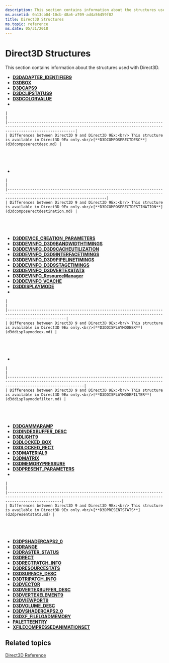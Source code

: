 ```yaml
---
description: This section contains information about the structures used with Direct3D.
ms.assetid: 0a13cb04-10cb-48a6-a709-ad4a56459f02
title: Direct3D Structures
ms.topic: reference
ms.date: 05/31/2018
---
```


# Direct3D Structures

This section contains information about the structures used with Direct3D.

-   [**D3DADAPTER\_IDENTIFIER9**](d3dadapter-identifier9.md)
-   [**D3DBOX**](d3dbox.md)
-   [**D3DCAPS9**](/windows/desktop/api/D3D9Caps/ns-d3d9caps-d3dcaps9)
-   [**D3DCLIPSTATUS9**](d3dclipstatus9.md)
-   [**D3DCOLORVALUE**](d3dcolorvalue.md)
-   

    |                                                                                                                                                                          |
    |--------------------------------------------------------------------------------------------------------------------------------------------------------------------------|
    | Differences between Direct3D 9 and Direct3D 9Ex:<br/> This structure is available in Direct3D 9Ex only.<br/>[**D3DCOMPOSERECTDESC**](d3dcomposerectdesc.md) |

    

     

-   

    |                                                                                                                                                                                        |
    |----------------------------------------------------------------------------------------------------------------------------------------------------------------------------------------|
    | Differences between Direct3D 9 and Direct3D 9Ex:<br/> This structure is available in Direct3D 9Ex only.<br/>[**D3DCOMPOSERECTDESTINATION**](d3dcomposerectdestination.md) |

    

     

-   [**D3DDEVICE\_CREATION\_PARAMETERS**](d3ddevice-creation-parameters.md)
-   [**D3DDEVINFO\_D3D9BANDWIDTHTIMINGS**](d3ddevinfo-d3d9bandwidthtimings.md)
-   [**D3DDEVINFO\_D3D9CACHEUTILIZATION**](d3ddevinfo-d3d9cacheutilization.md)
-   [**D3DDEVINFO\_D3D9INTERFACETIMINGS**](d3ddevinfo-d3d9interfacetimings.md)
-   [**D3DDEVINFO\_D3D9PIPELINETIMINGS**](d3ddevinfo-d3d9pipelinetimings.md)
-   [**D3DDEVINFO\_D3D9STAGETIMINGS**](d3ddevinfo-d3d9stagetimings.md)
-   [**D3DDEVINFO\_D3DVERTEXSTATS**](d3ddevinfo-d3dvertexstats.md)
-   [**D3DDEVINFO\_ResourceManager**](d3ddevinfo-resourcemanager.md)
-   [**D3DDEVINFO\_VCACHE**](d3ddevinfo-vcache.md)
-   [**D3DDISPLAYMODE**](d3ddisplaymode.md)
-   

    |                                                                                                                                                                      |
    |----------------------------------------------------------------------------------------------------------------------------------------------------------------------|
    | Differences between Direct3D 9 and Direct3D 9Ex:<br/> This structure is available in Direct3D 9Ex only.<br/>[**D3DDISPLAYMODEEX**](d3ddisplaymodeex.md) |

    

     

-   

    |                                                                                                                                                                              |
    |------------------------------------------------------------------------------------------------------------------------------------------------------------------------------|
    | Differences between Direct3D 9 and Direct3D 9Ex:<br/> This structure is available in Direct3D 9Ex only.<br/>[**D3DDISPLAYMODEFILTER**](d3ddisplaymodefilter.md) |

    

     

-   [**D3DGAMMARAMP**](d3dgammaramp.md)
-   [**D3DINDEXBUFFER\_DESC**](d3dindexbuffer-desc.md)
-   [**D3DLIGHT9**](d3dlight9.md)
-   [**D3DLOCKED\_BOX**](d3dlocked-box.md)
-   [**D3DLOCKED\_RECT**](d3dlocked-rect.md)
-   [**D3DMATERIAL9**](d3dmaterial9.md)
-   [**D3DMATRIX**](d3dmatrix.md)
-   [**D3DMEMORYPRESSURE**](d3dmemorypressure.md)
-   [**D3DPRESENT\_PARAMETERS**](d3dpresent-parameters.md)
-   

    |                                                                                                                                                                    |
    |--------------------------------------------------------------------------------------------------------------------------------------------------------------------|
    | Differences between Direct3D 9 and Direct3D 9Ex:<br/> This structure is available in Direct3D 9Ex only.<br/>[**D3DPRESENTSTATS**](d3dpresentstats.md) |

    

     

-   [**D3DPSHADERCAPS2\_0**](/windows/desktop/api/D3D9Caps/ns-d3d9caps-d3dpshadercaps2_0)
-   [**D3DRANGE**](d3drange.md)
-   [**D3DRASTER\_STATUS**](d3draster-status.md)
-   [**D3DRECT**](d3drect.md)
-   [**D3DRECTPATCH\_INFO**](d3drectpatch-info.md)
-   [**D3DRESOURCESTATS**](d3dresourcestats.md)
-   [**D3DSURFACE\_DESC**](d3dsurface-desc.md)
-   [**D3DTRIPATCH\_INFO**](d3dtripatch-info.md)
-   [**D3DVECTOR**](d3dvector.md)
-   [**D3DVERTEXBUFFER\_DESC**](d3dvertexbuffer-desc.md)
-   [**D3DVERTEXELEMENT9**](d3dvertexelement9.md)
-   [**D3DVIEWPORT9**](d3dviewport9.md)
-   [**D3DVOLUME\_DESC**](d3dvolume-desc.md)
-   [**D3DVSHADERCAPS2\_0**](/windows/desktop/api/D3D9Caps/ns-d3d9caps-d3dvshadercaps2_0)
-   [**D3DXF\_FILELOADMEMORY**](d3dxf-fileloadmemory.md)
-   [**PALETTEENTRY**](/windows/win32/api/wingdi/ns-wingdi-paletteentry)
-   [**XFILECOMPRESSEDANIMATIONSET**](xfilecompressedanimationset.md)

## Related topics

<dl> <dt>

[Direct3D Reference](dx9-graphics-reference-d3d.md)
</dt> </dl>

 

 





